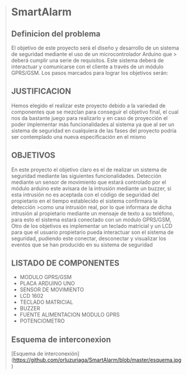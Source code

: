 ># SmartAlarm
>## Definicion del problema
>El objetivo de este proyecto será el diseño y desarrollo de un sistema de seguridad mediante el uso de un microcontrolador Arduino que > deberá cumplir una serie de requisitos. Este sistema deberá de interactuar y comunicarse con el cliente a través de un módulo GPRS/GSM.
Los pasos marcados para lograr los objetivos serán:
>## JUSTIFICACION
>Hemos elegido el realizar este proyecto debido a la variedad de componentes que se mezclan para conseguir el objetivo final, el cual nos da bastante juego para realizarlo y en caso de proyección el poder implementar más funcionalidades al sistema ya que al ser un sistema de seguridad en cualquiera de las fases del proyecto podría ser contemplado una nueva especificación en el mismo
>## OBJETIVOS
>En este proyecto el objetivo claro es el de realizar un sistema de seguridad mediante las siguientes funcionalidades.
Detección mediante un sensor de movimiento que estará controlado por el módulo arduino este avisara de la intrusión mediante un buzzer, si esta intrusión no es aceptada con el código de seguridad del propietario en el tiempo establecido el sistema confirmara la detección >como una intrusión real, por lo que informara de dicha intrusión al propietario mediante un mensaje de texto a su teléfono, para esto el sistema estará conectado con un módulo GPRS/GSM,  Otro de los objetivos es implementar un teclado matricial y un LCD para que el usuario propietario pueda interactuar son el sistema de seguridad, pudiendo este conectar, desconectar y visualizar los eventos que se han producido en su sistema de seguridad
>## LISTADO DE COMPONENTES
> -	MODULO GPRS/GSM
> -	PLACA ARDUINO UNO
> -	SENSOR DE MOVIMIENTO
> -	LCD 1602
> -	TECLADO MATRICIAL
> -	BUZZER
> -	FUENTE ALIMENTACION MODULO GPRS 
> -	POTENCIOMETRO
>
>## Esquema de interconexion
>
> [Esquema de interconexión] (https://github.com/orluzuriaga/SmartAlarm/blob/master/esquema.jpg)
